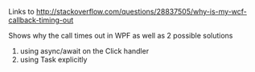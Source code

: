

Links to http://stackoverflow.com/questions/28837505/why-is-my-wcf-callback-timing-out

Shows why the call times out in WPF as well as 2 possible solutions 
  1. using async/await on the Click handler
  2. using Task explicitly
